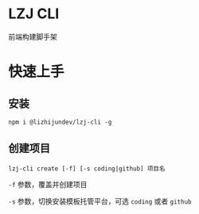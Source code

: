 # LZJ CLI
前端构建脚手架

# 快速上手
## 安装
```
npm i @lizhijundev/lzj-cli -g
```

## 创建项目
```
lzj-cli create [-f] [-s coding|github] 项目名
```

`-f` 参数，覆盖并创建项目

`-s` 参数，切换安装模板托管平台，可选 `coding` 或者 `github`
